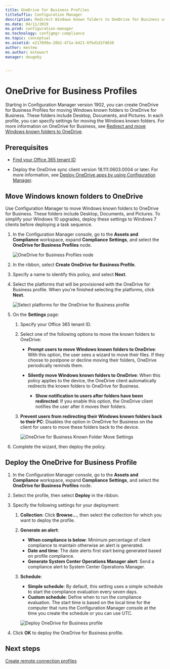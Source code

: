 ```yaml
---
title: OneDrive for Business Profiles
titleSuffix: Configuration Manager
description: Redirect Windows known folders to OneDrive for Business using a OneDrive for Business profile in Configuration Manager.
ms.date: 04/11/2019
ms.prod: configuration-manager
ms.technology: configmgr-compliance
ms.topic: conceptual
ms.assetid: e217699a-28b2-471a-b421-8fbd1d1fd638
author: mestew
ms.author: mstewart
manager: dougeby


---
```


# OneDrive for Business Profiles

Starting in Configuration Manager version 1902, you can create OneDrive for Business Profiles for moving Windows known folders to OneDrive for Business. These folders include Desktop, Documents, and Pictures. In each profile, you can specify settings for moving the Windows known folders. For more information on OneDrive for Business, see [Redirect and move Windows known folders to OneDrive](https://docs.microsoft.com/onedrive/redirect-known-folders). <!--3556021-->

## Prerequisites

- [Find your Office 365 tenant ID](https://docs.microsoft.com/onedrive/find-your-office-365-tenant-id)  

- Deploy the OneDrive sync client version 18.111.0603.0004 or later. For more information, see [Deploy OneDrive apps by using Configuration Manager](https://docs.microsoft.com/onedrive/deploy-on-windows).  

## <a name="bkmk_odfb"></a> Move Windows known folders to OneDrive
<!--3556021-->
Use Configuration Manager to move Windows known folders to OneDrive for Business. These folders include Desktop, Documents, and Pictures. To simplify your Windows 10 upgrades, deploy these settings to Windows 7 clients before deploying a task sequence. 

1. In the Configuration Manager console, go to the **Assets and Compliance** workspace, expand **Compliance Settings**, and select the **OneDrive for Business Profiles** node.  

   ![OneDrive for Business Profiles node](media/onedrive-for-business-profiles-node.png)
2. In the ribbon, select **Create OneDrive for Business Profile**.  

3. Specify a name to identify this policy, and select **Next**.  

4. Select the platforms that will be provisioned with the OneDrive for Business profile. When you're finished selecting the platforms, click **Next**.

    ![Select platforms for the OneDrive for Business profile](media/onedrive-for-business-profile-select-platforms.png) 

5. On the **Settings** page:

    1. Specify your Office 365 tenant ID.  

    2. Select one of the following options to move the known folders to OneDrive:  

        - **Prompt users to move Windows known folders to OneDrive**: With this option, the user sees a wizard to move their files. If they choose to postpone or decline moving their folders, OneDrive periodically reminds them.  

        - **Silently move Windows known folders to OneDrive**: When this policy applies to the device, the OneDrive client automatically redirects the known folders to OneDrive for Business.  

            - **Show notification to users after folders have been redirected**: If you enable this option, the OneDrive client notifies the user after it moves their folders.  

    3. **Prevent users from redirecting their Windows known folders back to their PC**: Disables the option in OneDrive for Business on the client for users to move these folders back to the device.  

       ![OneDrive for Business Known Folder Move Settings](media/onedrive-for-business-profile-move-folder-settings.png)

6. Complete the wizard, then deploy the policy.  


## Deploy the OneDrive for Business Profile

1. In the Configuration Manager console, go to the **Assets and Compliance** workspace, expand **Compliance Settings**, and select the **OneDrive for Business Profiles** node.  


2. Select the profile, then select **Deploy** in the ribbon.

3. Specify the following settings for your deployment:

   1. **Collection**: Click **Browse...**, then select the collection for which you want to deploy the profile.  
   1. **Generate an alert**:

      - **When compliance is below**: Minimum percentage of client compliance to maintain otherwise an alert is generated.
      -  **Date and time**: The date alerts first start being generated based on profile compliance.
      - **Generate System Center Operations Manager alert**: Send a compliance alert to System Center Operations Manager.
   1. **Schedule**:

      - **Simple schedule**: By default, this setting uses a simple schedule to start the compliance evaluation every seven days.
      - **Custom schedule**: Define when to run the compliance evaluation. The start time is based on the local time for the computer that runs the Configuration Manager console at the time you create the schedule or you can use UTC.
 
      ![Deploy OneDrive for Business profile](media/onedrive-for-business-deploy-profile.png)

4. Click **OK** to deploy the OneDrive for Business profile.


## Next steps

[Create remote connection profiles](/sccm/compliance/deploy-use/create-remote-connection-profiles)
